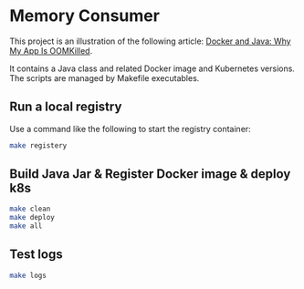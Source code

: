 # Memory Consumer

This project is an illustration of the following article:
[Docker and Java: Why My App Is OOMKilled](https://dzone.com/articles/why-my-java-application-is-oomkilled).

It contains a Java class and related Docker image and Kubernetes versions.
The scripts are managed by Makefile executables.

## Run a local registry

Use a command like the following to start the registry container:

```bash
make registery
```

## Build Java Jar & Register Docker image & deploy k8s

```bash
make clean
make deploy
make all
```

## Test logs

```bash
make logs
```
